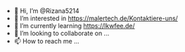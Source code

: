 - 👋 Hi, I’m @Rizana5214
- 👀 I’m interested in       https://malertech.de/Kontaktiere-uns/
- 🌱 I’m currently learning   https://lkwfee.de/
- 💞️ I’m looking to collaborate on ...
- 📫 How to reach me ...

<!---
Rizana5214/Rizana5214 is a ✨ special ✨ repository because its `README.md` (this file) appears on your GitHub profile.
You can click the Preview link to take a look at your changes.
--->
